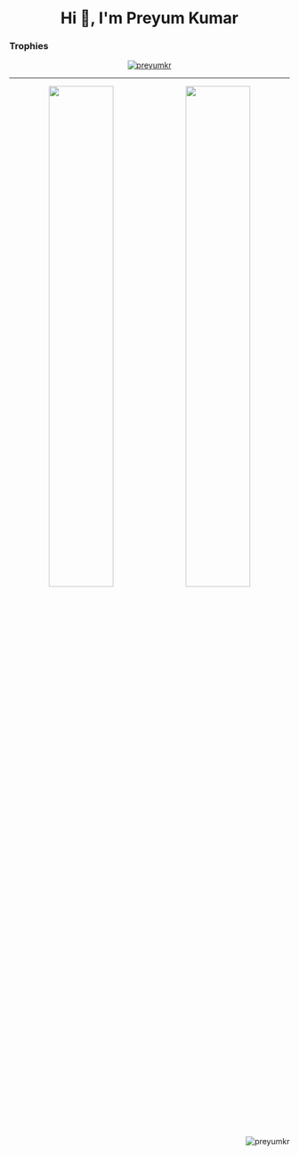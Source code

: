 <!-- [![MasterHead](https://media-exp1.licdn.com/dms/image/C4E16AQGDLURwP-MxHQ/profile-displaybackgroundimage-shrink_350_1400/0/1624432677770?e=1639008000&v=beta&t=BWvsqjIVnIKpjYocWZJQz6CKeyahHC6WDPqE6_Lpo20)](https://khushboogoel01.github.io) -->
<h1 align="center">Hi 👋, I'm Preyum Kumar</h1>
<!--
**PreyumKr/PreyumKr** is a ✨ _special_ ✨ repository because its `README.md` (this file) appears on your GitHub profile.
Here are some ideas to get you started:
- 🔭 I’m currently working on ...
- 🌱 I’m currently learning ...
- 👯 I’m looking to collaborate on ...
- 🤔 I’m looking for help with ...
- 💬 Ask me about ...
- 📫 How to reach me: ...
- 😄 Pronouns: ...
- ⚡ Fun fact: ...
-->

### Trophies

<p align="center"> <a href="https://github.com/ryo-ma/github-profile-trophy"><img src="https://github-profile-trophy.vercel.app/?username=preyumkr" alt="preyumkr" /></a> </p>

---

<!-- [![PreyumKr's GitHub stats](https://github-readme-stats.vercel.app/api?username=PreyumKr&count_private=true&show_icons=true&theme=dark)](https://github.com/preyumkr/github-readme-stats)
[![PreyumKr's GitHub stats](https://github-readme-streak-stats.herokuapp.com/?user=PreyumKr&theme=dark)](https://github.com/preyumkr/github-readme-streak) -->
<p align="center">
  <img width="48%" src="https://github-readme-stats.vercel.app/api?username=PreyumKr&count_private=true&show_icons=true&theme=dark" />
  <img width="48%" src="https://github-readme-streak-stats.herokuapp.com/?user=PreyumKr&theme=dark" />
</p>
<p align="right"> <img src="https://komarev.com/ghpvc/?username=preyumkr&label=Profile%20views&color=0e75b6&style=flat" alt="preyumkr" /> </p>